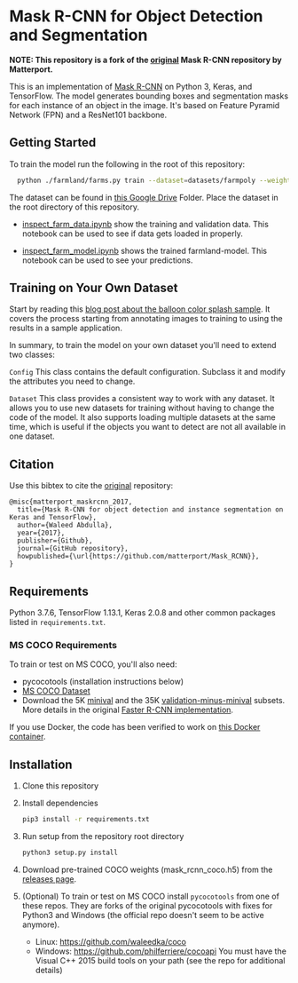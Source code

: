 # Mask R-CNN for Object Detection and Segmentation

**NOTE: This repository is a fork of the [original](https://github.com/matterport/Mask_RCNN.git) Mask R-CNN repository by Matterport.**

This is an implementation of [Mask R-CNN](https://arxiv.org/abs/1703.06870) on Python 3, Keras, and TensorFlow. The model generates bounding boxes and segmentation masks for each instance of an object in the image. It's based on Feature Pyramid Network (FPN) and a ResNet101 backbone.

## Getting Started

To train the model run the following in the root of this repository:

```bash
  python ./farmland/farms.py train --dataset=datasets/farmpoly --weights=coco
```

The dataset can be found in [this Google Drive](https://drive.google.com/open?id=1RtAnQD1BTqPCXl_2qsh3m_bYv50fJZ7a) Folder. Place the dataset in the root directory of this repository.

* [inspect_farm_data.ipynb](farmland/inspect_farm_data.ipynb) show the training and validation data. This notebook can be used to see if data gets loaded in properly.

* [inspect_farm_model.ipynb](farmland/inspect_farm_model.ipynb) shows the trained farmland-model. This notebook can be used to see your predictions.

## Training on Your Own Dataset

Start by reading this [blog post about the balloon color splash sample](https://engineering.matterport.com/splash-of-color-instance-segmentation-with-mask-r-cnn-and-tensorflow-7c761e238b46). It covers the process starting from annotating images to training to using the results in a sample application.

In summary, to train the model on your own dataset you'll need to extend two classes:

```Config```
This class contains the default configuration. Subclass it and modify the attributes you need to change.

```Dataset```
This class provides a consistent way to work with any dataset.
It allows you to use new datasets for training without having to change the code of the model. It also supports loading multiple datasets at the same time, which is useful if the objects you want to detect are not all available in one dataset.

## Citation

Use this bibtex to cite the [original](https://github.com/matterport/Mask_RCNN) repository:

```citation
@misc{matterport_maskrcnn_2017,
  title={Mask R-CNN for object detection and instance segmentation on Keras and TensorFlow},
  author={Waleed Abdulla},
  year={2017},
  publisher={Github},
  journal={GitHub repository},
  howpublished={\url{https://github.com/matterport/Mask_RCNN}},
}
```

## Requirements

Python 3.7.6, TensorFlow 1.13.1, Keras 2.0.8 and other common packages listed in `requirements.txt`.

### MS COCO Requirements

To train or test on MS COCO, you'll also need:

* pycocotools (installation instructions below)
* [MS COCO Dataset](http://cocodataset.org/#home)
* Download the 5K [minival](https://dl.dropboxusercontent.com/s/o43o90bna78omob/instances_minival2014.json.zip?dl=0)
  and the 35K [validation-minus-minival](https://dl.dropboxusercontent.com/s/s3tw5zcg7395368/instances_valminusminival2014.json.zip?dl=0)
  subsets. More details in the original [Faster R-CNN implementation](https://github.com/rbgirshick/py-faster-rcnn/blob/master/data/README.md).

If you use Docker, the code has been verified to work on
[this Docker container](https://hub.docker.com/r/waleedka/modern-deep-learning/).

## Installation

1. Clone this repository
2. Install dependencies

   ```bash
   pip3 install -r requirements.txt
   ```
  
3. Run setup from the repository root directory

    ```bash
    python3 setup.py install
    ```

4. Download pre-trained COCO weights (mask_rcnn_coco.h5) from the [releases page](https://github.com/matterport/Mask_RCNN/releases).
5. (Optional) To train or test on MS COCO install `pycocotools` from one of these repos. They are forks of the original pycocotools with fixes for Python3 and Windows (the official repo doesn't seem to be active anymore).

    * Linux: https://github.com/waleedka/coco
    * Windows: https://github.com/philferriere/cocoapi
    You must have the Visual C++ 2015 build tools on your path (see the repo for additional details)
